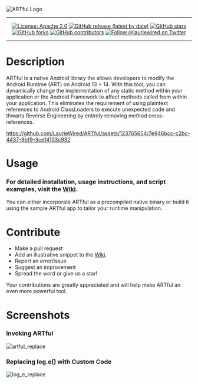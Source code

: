 ![ARTful Logo](https://github.com/LaurieWired/ARTful/assets/123765654/8e907a47-f18c-426d-a6ac-5bcf0ba2d64a)

---


<div align="center">

[![License: Apache 2.0](http://img.shields.io/:license-apache-blue.svg)](http://www.apache.org/licenses/LICENSE-2.0.html)
[![GitHub release (latest by date)](https://img.shields.io/github/v/release/LaurieWired/ARTful)](https://github.com/LaurieWired/ARTful/releases)
[![GitHub stars](https://img.shields.io/github/stars/LaurieWired/ARTful)](https://github.com/LaurieWired/ARTful/stargazers)
[![GitHub forks](https://img.shields.io/github/forks/LaurieWired/ARTful)](https://github.com/LaurieWired/ARTful/network/members)
[![GitHub contributors](https://img.shields.io/github/contributors/LaurieWired/ARTful)](https://github.com/LaurieWired/ARTful/graphs/contributors)
[![Follow @lauriewired on Twitter](https://img.shields.io/twitter/follow/lauriewired?style=social)](https://twitter.com/lauriewired)

</div>

---

# Description
ARTful is a native Android library the allows developers to modify the Android Runtime (ART) on Android 13 + 14. With this tool, you can dynamically change the implementation of any static method within your application or the Android Framework to affect methods called from within your application. This eliminates the requirement of using plaintext references to Android ClassLoaders to execute unexpected code and thwarts Reverse Engineering by entirely removing method cross-references.

https://github.com/LaurieWired/ARTful/assets/123765654/7e946bcc-c2bc-4437-9bf9-3ce14103c932

# Usage

### For detailed installation, usage instructions, and script examples, visit the **[Wiki](https://github.com/LaurieWired/ARTful/wiki/Usage)**.

You can either incorporate ARTful as a precompiled native binary or build it using the sample ARTful app to tailor your runtime manipulation.

# Contribute
- Make a pull request
- Add an illustrative snippet to the [Wiki](https://github.com/LaurieWired/ARTful/wiki).
- Report an error/issue
- Suggest an improvement
- Spread the word or give us a star!

Your contributions are greatly appreciated and will help make ARTful an even more powerful tool.

# Screenshots

### Invoking ARTful
![artful_replace](https://github.com/LaurieWired/ARTful/assets/123765654/b4d10196-b264-4adb-bda4-7859ee450e0c)

### Replacing log.e() with Custom Code
![log_e_replace](https://github.com/LaurieWired/ARTful/assets/123765654/0e270355-229a-4ee2-8582-805027fef7fc)

